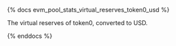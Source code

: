 {% docs evm_pool_stats_virtual_reserves_token0_usd %}

The virtual reserves of token0, converted to USD.

{% enddocs %}
